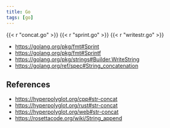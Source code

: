 ```yaml
---
title: Go
tags: [go]
---
```


{{< r "concat.go" >}}
{{< r "sprint.go" >}}
{{< r "writestr.go" >}}

- <https://golang.org/pkg/fmt#Sprint>
- <https://golang.org/pkg/fmt#Sprintf>
- <https://golang.org/pkg/strings#Builder.WriteString>
- <https://golang.org/ref/spec#String_concatenation>

## References

- <https://hyperpolyglot.org/cpp#str-concat>
- <https://hyperpolyglot.org/rust#str-concat>
- <https://hyperpolyglot.org/web#str-concat>
- <https://rosettacode.org/wiki/String_append>
